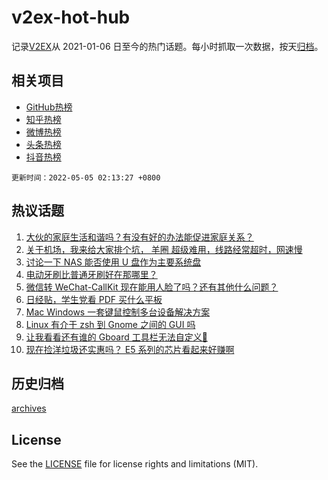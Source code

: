 # v2ex-hot-hub

 记录[V2EX](https://www.v2ex.com/)从 2021-01-06 日至今的热门话题。每小时抓取一次数据，按天[归档](archives)。
 
 ## 相关项目

- [GitHub热榜](https://github.com/lonnyzhang423/github-hot-hub)
- [知乎热榜](https://github.com/lonnyzhang423/zhihu-hot-hub)
- [微博热榜](https://github.com/lonnyzhang423/weibo-hot-hub)
- [头条热榜](https://github.com/lonnyzhang423/toutiao-hot-hub)
- [抖音热榜](https://github.com/lonnyzhang423/douyin-hot-hub)


 `更新时间：2022-05-05 02:13:27 +0800`

## 热议话题

1. [大伙的家庭生活和谐吗？有没有好的办法能促进家庭关系？](https://www.v2ex.com/t/850760)
1. [关于机场，我来给大家排个坑， 羊圈 超级难用，线路经常超时，网速慢](https://www.v2ex.com/t/850736)
1. [讨论一下 NAS 能否使用 U 盘作为主要系统盘](https://www.v2ex.com/t/850761)
1. [电动牙刷比普通牙刷好在那哪里？](https://www.v2ex.com/t/850734)
1. [微信转 WeChat-CallKit 现在能用人脸了吗？还有其他什么问题？](https://www.v2ex.com/t/850728)
1. [日经贴，学生党看 PDF 买什么平板](https://www.v2ex.com/t/850811)
1. [Mac Windows 一套键鼠控制多台设备解决方案](https://www.v2ex.com/t/850750)
1. [Linux 有介于 zsh 到 Gnome 之间的 GUI 吗](https://www.v2ex.com/t/850799)
1. [让我看看还有谁的 Gboard 工具栏无法自定义🤣](https://www.v2ex.com/t/850716)
1. [现在捡洋垃圾还实惠吗？ E5 系列的芯片看起来好赚啊](https://www.v2ex.com/t/850779)

## 历史归档

[archives](archives)

## License

See the [LICENSE](LICENSE) file for license rights and limitations (MIT).
